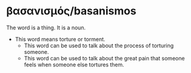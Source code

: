 # βασανισμός/basanismos
The word is a thing. It is a noun. 

* This word means torture or torment.
    * This word can be used to talk about the process of torturing someone.
    * This word can be used to talk about the great pain that someone feels when someone else tortures them. 
